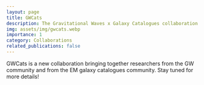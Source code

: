 ```yaml
---
layout: page
title: GWCats
description: The Gravitational Waves x Galaxy Catalogues collaboration
img: assets/img/gwcats.webp
importance: 1
category: Collaborations
related_publications: false
---
```


GWCats is a new collaboration bringing together researchers from the GW community and from the EM galaxy catalogues community. Stay tuned for more details!
